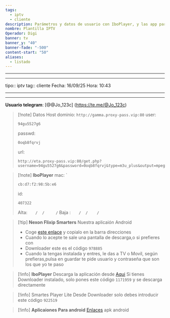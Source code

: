 ```yaml
---
tags:
  - iptv
  - cliente
description: Parámetros y datos de usuario con IboPlayer, y las app para android
nombre: Plantilla IPTV
Operador: Digi
banner: tv
banner_y: "40"
banner-fade: "-500"
content-start: "50"
aliases:
  - listado
---
```



---
---
tipo:: iptv
tag:: cliente
Fecha: 16/09/25
Hora: 10:43

---
---




**Usuario telegram**: [@@Jo_123c] (https://te.me/@Jo_123c)


>[!note] Datos Host
>dominio: `http://gamma.proxy-pass.vip:80`
>user:
>``` 
>94gu5527g6
>```
>passwd: 
>```
>0oqb8fqrvj
>```
>url: 
>```
>http://eta.proxy-pass.vip:80/get.php?username=94gu5527g6&password=0oqb8fqrvj&type=m3u_plus&output=mpegts
>```


>[!note] **IboPlayer**
>mac: `
> ```
> cb:d7:f2:98:5b:e6
> ``` 
>id:
>```
> 407322
> ```
> 
> Alta: `   /  /     /` 
> Baja : `   /  /    /`



>[!tip] **Nexon Flixip Smarters**
>Nuestra aplicaión Android
>- Coge [este enlace](http://sw-apps.net/sw_nexon/Android%20App/NEXON_FLIXIP_Smarters.apk) y copialo en la barra direcciones
>- Cuando lo acepte te sale una pantalla de descarga,o si prefieres con
>- Downloader este es el código `978885` 
>- Cuando la tengas instalada y entres, le das a TV o Movil, según prefieras,pulsa en guardar te pide usuario y contraseña que son los que yo te paso

>[!info] **IboPlayer**
>Descarga la aplicación desde  [Aqui](http://ibodesk.com/iboupdate.apk)
Si tienes Downloader instalado, solo pones este código  `1171959` y se descarga directamente

> [!info] Smartes Player Lite
> Desde Downloader solo debes introducir este código `922519`

 >[!info] **Aplicaiones Para android**
 >[Enlaces](http://sw-apps.net/sw_nexon/Android%20App/NEXON-CODE-DOWNLOADER.txt) apk android
